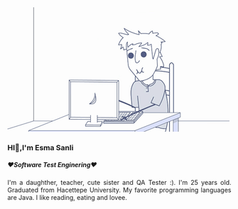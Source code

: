 

<img src="https://github.com/EsmaSSanli1998/EsmaSSanli1998/blob/main/gif4.gif?raw=true">

<h3>HI👋,I'm Esma Sanli</h3>
<h5>♥Software Test Enginering♥</h5>

<p align="justify">I'm a daughther, teacher, cute sister and QA Tester :). I'm 25 years old. Graduated from Hacettepe University. My favorite programming languages are Java. I like reading, eating and lovee.</p>


